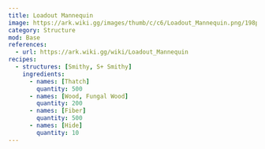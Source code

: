 ```yaml
---
title: Loadout Mannequin
image: https://ark.wiki.gg/images/thumb/c/c6/Loadout_Mannequin.png/198px-Loadout_Mannequin.png
category: Structure
mod: Base
references:
  - url: https://ark.wiki.gg/wiki/Loadout_Mannequin
recipes: 
  - structures: [Smithy, S+ Smithy]
    ingredients: 
      - names: [Thatch]
        quantity: 500
      - names: [Wood, Fungal Wood]
        quantity: 200
      - names: [Fiber]
        quantity: 500
      - names: [Hide]
        quantity: 10        
---
```

